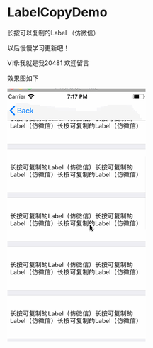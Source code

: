 # LabelCopyDemo
长按可以复制的Label （仿微信）

以后慢慢学习更新吧！

V博:我就是我20481     欢迎留言


效果图如下



![image](https://raw.githubusercontent.com/GitHubazuo/LabelCopyDemo/master/000000.gif)

